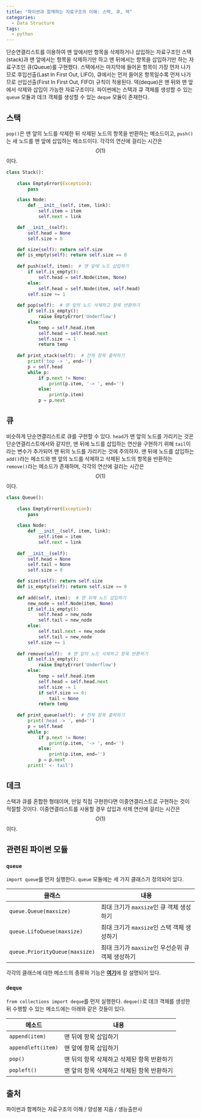 ```yaml
---
title: "파이썬과 함께하는 자료구조의 이해: 스택, 큐, 덱"
categories:
  - Data Structure
tags:
  - python
---
```


단순연결리스트를 이용하여 맨 앞에서만 항목을 삭제하거나 삽입하는 자료구조인 스택(stack)과 맨 앞에서는 항목을 삭제하기만 하고 맨 뒤에서는 항목을 삽입하기만 하는 자료구조인 큐(Queue)를 구현했다. 스택에서는 마지막에 들어온 항목이 가장 먼저 나가므로 후입선출(Last In First Out, LIFO), 큐에서는 먼저 들어온 항목일수록 먼저 나가므로 선입선출(First In First Out, FIFO) 규칙이 적용된다. 덱(deque)은 맨 뒤와 맨 앞에서 삭제와 삽입이 가능한 자료구조이다. 파이썬에는 스택과 큐 객체를 생성할 수 있는 `queue` 모듈과 데크 객체를 생성할 수 있는 `deque` 모듈이 존재한다. 

## 스택 

`pop()`은 맨 앞의 노드를 삭제한 뒤 삭제된 노드의 항목을 반환하는 메소드이고, `push()`는 새 노드를 맨 앞에 삽입하는 메소드이다. 각각의 연산에 걸리는 시간은 $$O(1)$$이다. 

```python
class Stack():
    
    class EmptyError(Exception):
        pass

    class Node:
        def __init__(self, item, link):
            self.item = item
            self.next = link

    def __init__(self):
        self.head = None
        self.size = 0

    def size(self): return self.size
    def is_empty(self): return self.size == 0
    
    def push(self, item):  # 맨 앞에 노드 삽입하기
        if self.is_empty():
            self.head = self.Node(item, None)
        else:
            self.head = self.Node(item, self.head)
        self.size += 1
    
    def pop(self):  # 맨 앞의 노드 삭제하고 항목 반환하기
        if self.is_empty():
            raise EmptyError('Underflow')
        else:
            temp = self.head.item
            self.head = self.head.next
            self.size -= 1
            return temp
    
    def print_stack(self):  # 전체 항목 출력하기
        print('top -> ', end='')
        p = self.head
        while p:
            if p.next != None:
                print(p.item, '-> ', end='')
            else:
                print(p.item)
            p = p.next
```

## 큐

비슷하게 단순연결리스트로 큐를 구현할 수 있다. `head`가 맨 앞의 노드를 가리키는 것은 단순연결리스트에서와 같지만, 맨 뒤에 노드를 삽입하는 연산을 구현하기 위해 `tail`이라는 변수가 추가되어 맨 뒤의 노드를 가리키는 것에 주의하자. 맨 뒤에 노드를 삽입하는 `add()`라는 메소드와 맨 앞의 노드를 삭제하고 삭제된 노드의 항목을 반환하는 `remove()`라는 메소드가 존재하며, 각각의 연산에 걸리는 시간은 $$O(1)$$이다.

```python
class Queue():
    
    class EmptyError(Exception):
        pass
    
    class Node:
        def __init__(self, item, link):
            self.item = item
            self.next = link
    
    def __init__(self):
        self.head = None
        self.tail = None
        self.size = 0

    def size(self): return self.size
    def is_empty(self): return self.size == 0        
        
    def add(self, item):  # 맨 뒤에 노드 삽입하기
        new_node = self.Node(item, None)
        if self.is_empty():
            self.head = new_node
            self.tail = new_node
        else:
            self.tail.next = new_node
            self.tail = new_node
        self.size += 1
    
    def remove(self):  # 맨 앞의 노드 삭제하고 항목 반환하기
        if self.is_empty():
            raise EmptyError('Underflow')
        else:
            temp = self.head.item
            self.head = self.head.next
            self.size -= 1
            if self.size == 0:
                tail = None
            return temp
        
    def print_queue(self):  # 전체 항목 출력하기
        print('head -> ', end='')
        p = self.head
        while p:
            if p.next != None:
                print(p.item, '-> ', end='')
            else:
                print(p.item, end='')
            p = p.next
        print(' <- tail')
```

## 데크
스택과 큐를 혼합한 형태이며, 만일 직접 구현한다면 이중연결리스트로 구현하는 것이 적절할 것이다. 이중연결리스트를 사용할 경우 삽입과 삭제 연산에 걸리는 시간은 $$O(1)$$이다. 

## 관련된 파이썬 모듈

### `queue`

`import queue`를 먼저 실행한다. `queue` 모듈에는 세 가지 클래스가 정의되어 있다. 

|클래스|내용|
|---|---|
|`queue.Queue(maxsize)`|최대 크기가 `maxsize`인 큐 객체 생성하기|
|`queue.LifoQueue(maxsize)`|최대 크기가 `maxsize`인 스택 객체 생성하기|
|`queue.PriorityQueue(maxsize)`|최대 크기가 `maxsize`인 우선순위 큐 객체 생성하기|

각각의 클래스에 대한 메소드의 종류와 기능은 [**여기**](https://docs.python.org/ko/3/library/asyncio-queue.html)에 잘 설명되어 있다.

### `deque`

`from collections import deque`를 먼저 실행한다. `deque()`로 데크 객체를 생성한 뒤 수행할 수 있는 메소드에는 아래와 같은 것들이 있다. 

|메소드|내용|
|---|---|
|`append(item)`|맨 뒤에 항목 삽입하기|
|`appendleft(item)`|맨 앞에 항목 삽입하기|
|`pop()`|맨 뒤의 항목 삭제하고 삭제된 항목 반환하기|
|`popleft()`|맨 앞의 항목 삭제하고 삭제된 항목 반환하기|

## 출처
파이썬과 함께하는 자료구조의 이해 / 양성봉 지음 / 생능출판사
